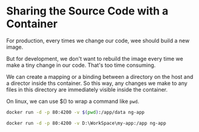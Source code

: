 # Sharing the Source Code with a Container
For production, every times we change our code, wee should build a new image.

But for development, we don't want to rebuild the image every time we make a tiny change in our code. That's too time consuming.

We can create a mapping or a binding between a directory on the host and a director inside ths container. So this way, any changes we make to any files in this directory are immediately visible inside the container.

On linux, we can use $() to wrap a command like `pwd`.
```bash
docker run -d -p 80:4200 -v $(pwd):/app/data ng-app
```
```bash
docker run -d -p 80:4200 -v D:\WorkSpace\my-app:/app ng-app
```